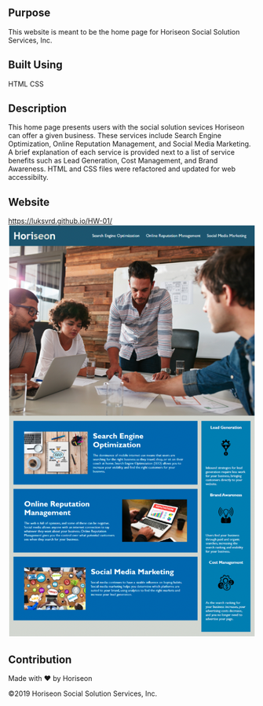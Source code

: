 ## Purpose

This website is meant to be the home page for Horiseon Social Solution Services, Inc.

## Built Using

HTML
CSS

## Description

This home page presents users with the social solution sevices Horiseon can offer a given business. These services include Search Engine Optimization, Online Reputation Management, and Social Media Marketing. A brief explanation of each service is provided next to a list of service benefits such as Lead Generation, Cost Management, and Brand Awareness. HTML and CSS files were refactored and updated for web accessibilty.

## Website

https://luksvrd.github.io/HW-01/
![Horiseon Webpage Screenshot](https://github.com/luksvrd/HW-01/blob/master/assets/images/Horiseon%20Screen%20Shot.png)

## Contribution

Made with ❤️ by Horiseon

©️2019 Horiseon Social Solution Services, Inc.
